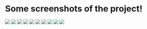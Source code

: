 # Some screenshots of the project!

![](imgs/img1.png)
![](imgs/img2.png) 
![](imgs/img1a.png)
![](imgs/img3.png)
![](imgs/img4.png)
![](imgs/img5.png) 
![](imgs/img6.png) 
![](imgs/img7.png) 
![](imgs/img8.png) 
![](imgs/img9.png) 
